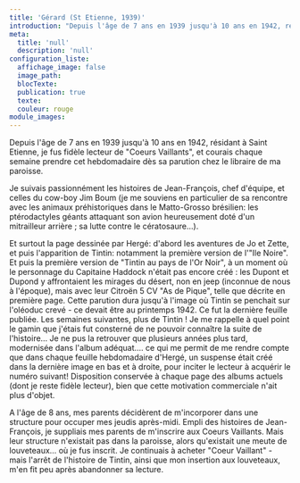 ```yaml
---
title: 'Gérard (St Etienne, 1939)'
introduction: "Depuis l'âge de 7 ans en 1939 jusqu'à 10 ans en 1942, résidant à Saint Etienne, je fus fidèle lecteur de \"Coeurs Vaillants\", et courais chaque semaine prendre cet hebdomadaire dès sa parution chez le libraire de ma paroisse."
meta:
  title: 'null'
  description: 'null'
configuration_liste:
  affichage_image: false
  image_path:
  blocTexte:
  publication: true
  texte:
  couleur: rouge
module_images:
---
```



Depuis l'&acirc;ge de 7 ans en 1939 jusqu'&agrave; 10 ans en 1942, r&eacute;sidant &agrave; Saint Etienne, je fus fid&egrave;le lecteur de "Coeurs Vaillants", et courais chaque semaine prendre cet hebdomadaire d&egrave;s sa parution chez le libraire de ma paroisse.

Je suivais passionn&eacute;ment les histoires de Jean-Fran&ccedil;ois, chef d'&eacute;quipe, et celles du cow-boy Jim Boum (je me souviens en particulier de sa rencontre avec les animaux pr&eacute;historiques dans le Matto-Grosso br&eacute;silien: les pt&eacute;rodactyles g&eacute;ants attaquant son avion heureusement dot&eacute; d'un mitrailleur arri&egrave;re ; sa lutte contre le c&eacute;ratosaure…).

Et surtout la page dessin&eacute;e par Herg&eacute;: d'abord les aventures de Jo et Zette, et puis l'apparition de Tintin: notamment la premi&egrave;re version de l'"Ile Noire". Et puis la premi&egrave;re version de "Tintin au pays de l'Or Noir", &agrave; un moment o&ugrave; le personnage du Capitaine Haddock n'&eacute;tait pas encore cr&eacute;&eacute; : les Dupont et Dupond y affrontaient les mirages du d&eacute;sert, non en jeep (inconnue de nous &agrave; l'&eacute;poque), mais avec leur Citro&euml;n 5 CV "As de Pique", telle que d&eacute;crite en premi&egrave;re page. Cette parution dura jusqu'&agrave; l'image o&ugrave; Tintin se penchait sur l'ol&eacute;oduc crev&eacute; - ce devait &ecirc;tre au printemps 1942. Ce fut la derni&egrave;re feuille publi&eacute;e. Les semaines suivantes, plus de Tintin ! Je me rappelle &agrave; quel point le gamin que j'&eacute;tais fut constern&eacute; de ne pouvoir conna&icirc;tre la suite de l'histoire… Je ne pus la retrouver que plusieurs ann&eacute;es plus tard, modernis&eacute;e dans l'album ad&eacute;quat…. ce qui me permit de me rendre compte que dans chaque feuille hebdomadaire d'Herg&eacute;, un suspense &eacute;tait cr&eacute;&eacute; dans la derni&egrave;re image en bas et &agrave; droite, pour inciter le lecteur &agrave; acqu&eacute;rir le num&eacute;ro suivant! Disposition conserv&eacute;e &agrave; chaque page des albums actuels (dont je reste fid&egrave;le lecteur), bien que cette motivation commerciale n'ait plus d'objet.

A l'&acirc;ge de 8 ans, mes parents d&eacute;cid&egrave;rent de m'incorporer dans une structure pour occuper mes jeudis apr&egrave;s-midi. Empli des histoires de Jean-Fran&ccedil;ois, je suppliais mes parents de m'inscrire aux Coeurs Vaillants. Mais leur structure n'existait pas dans la paroisse, alors qu'existait une meute de louveteaux… o&ugrave; je fus inscrit. Je continuais &agrave; acheter "Coeur Vaillant" - mais l'arr&ecirc;t de l'histoire de Tintin, ainsi que mon insertion aux louveteaux, m'en fit peu apr&egrave;s abandonner sa lecture.